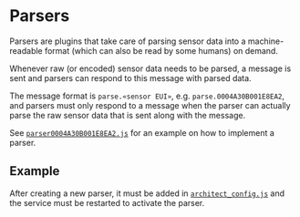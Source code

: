 # Parsers

Parsers are plugins that take care of parsing sensor data into a
machine-readable format (which can also be read by some humans) on
demand.

Whenever raw (or encoded) sensor data needs to be parsed, a message is
sent and parsers can respond to this message with parsed data.

The message format is `parse.«sensor EUI»`,
e.g. `parse.0004A30B001E8EA2`, and parsers must only respond to a
message when the parser can actually parse the raw sensor data that is
sent along with the message.

See
[`parser0004A30B001E8EA2.js`](../plugins/parser0004A30B001E8EA2/parser0004A30B001E8EA2.js)
for an example on how to implement a parser.

## Example

After creating a new parser, it must be added in
[`architect_config.js`](../architect_config.js) and the service must
be restarted to activate the parser.
